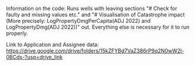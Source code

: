 Information on the code: Runs wells with leaving sections "# Check for faulty and missing values etc." and 
"# Visualisation of Catastrophe impact (More precisely: LogPropertyDmgPerCapita(ADJ 2022) and LogPropertyDmg(ADJ 2022))" out. Everything else is necessary for it to run properly.

Link to Application and Assignee data: https://drive.google.com/drive/folders/15kZFYBd7VaZ386rP9q2N0wW2l-0BCds-?usp=drive_link

